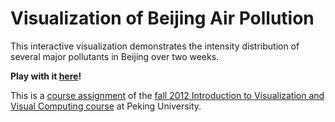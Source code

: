# Visualization of Beijing Air Pollution

This interactive visualization demonstrates the intensity distribution of several major pollutants in Beijing over two weeks.

**Play with it [here](http://scottcheng.github.com/bj-air-vis/)!**

This is a [course assignment](http://vis.pku.edu.cn/wiki/public_course/visclass_f12/assignment/a02/start) of the [fall 2012 Introduction to Visualization and Visual Computing course](http://vis.pku.edu.cn/wiki/public_course/visclass_f12/start) at Peking University.
